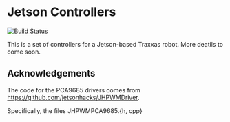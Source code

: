 # Jetson Controllers

[![Build Status](https://travis-ci.org/rdelfin/jetson_controllers.svg?branch=master)](https://travis-ci.org/rdelfin/jetson_controllers)

This is a set of controllers for a Jetson-based Traxxas robot. More deatils to come soon.

## Acknowledgements

The code for the PCA9685 drivers comes from https://github.com/jetsonhacks/JHPWMDriver.

Specifically, the files JHPWMPCA9685.{h, cpp}

